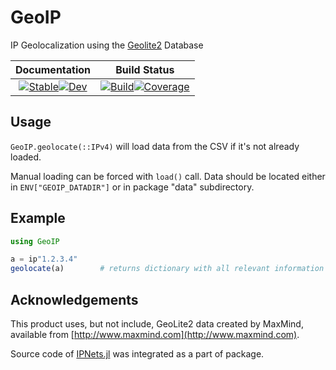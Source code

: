 # GeoIP

IP Geolocalization using the [Geolite2](https://dev.maxmind.com/geoip/geoip2/geolite2/) Database

|                                                                                                **Documentation**                                                                                                |                                                                                                                                        **Build Status**                                                                                                                                        |
|:---------------------------------------------------------------------------------------------------------------------------------------------------------------------------------------------------------------:|:----------------------------------------------------------------------------------------------------------------------------------------------------------------------------------------------------------------------------------------------------------------------------------------------:|
|   [![Stable](https://img.shields.io/badge/docs-stable-blue.svg)](https://JuliaWeb.github.io/GeoIP.jl/stable)[![Dev](https://img.shields.io/badge/docs-dev-blue.svg)](https://JuliaWeb.github.io/GeoIP.jl/dev)   |                       [![Build](https://github.com/JuliaWeb/GeoIP.jl/workflows/CI/badge.svg)](https://github.com/JuliaWeb/GeoIP.jl/actions)[![Coverage](https://codecov.io/gh/JuliaWeb/GeoIP.jl/branch/master/graph/badge.svg)](https://codecov.io/gh/JuliaWeb/GeoIP.jl)                       |

## Usage

`GeoIP.geolocate(::IPv4)` will load data from the CSV if it's
not already loaded.

Manual loading can be forced with `load()` call. Data should be located either in `ENV["GEOIP_DATADIR"]` or in package "data" subdirectory.

## Example

```julia
using GeoIP

a = ip"1.2.3.4"
geolocate(a)        # returns dictionary with all relevant information
```

## Acknowledgements
This product uses, but not include, GeoLite2 data created by MaxMind, available from
[http://www.maxmind.com](http://www.maxmind.com).

Source code of [IPNets.jl](https://github.com/JuliaWeb/IPNets.jl) was integrated as a part of package.
